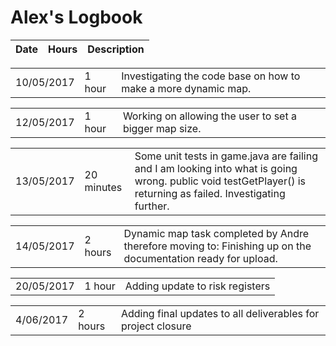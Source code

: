 # Alex's Logbook

| Date | Hours | Description |
|---|---|---|

||||
|---|---|---|
| 10/05/2017 | 1 hour | Investigating the code base on how to make a more dynamic map. |

||||
|---|---|---|
| 12/05/2017 | 1 hour | Working on allowing the user to set a bigger map size. |

||||
|---|---|---|
| 13/05/2017 | 20 minutes | Some unit tests in game.java are failing and I am looking into what is going wrong. public void testGetPlayer() is returning as failed. Investigating further. |

||||
|---|---|---|
| 14/05/2017 | 2 hours | Dynamic map task completed by Andre therefore moving to: Finishing up on the documentation ready for upload. |

||||
|---|---|---|
| 20/05/2017 | 1 hour | Adding update to risk registers |

||||
|---|---|---|
| 4/06/2017 | 2 hours | Adding final updates to all deliverables for project closure |
